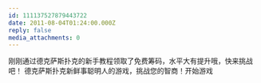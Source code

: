 ```yaml
---
id: 111137527879443722
date: 2011-08-04T01:24:00.000Z
reply: false
media_attachments: 0
---
```


刚刚通过德克萨斯扑克的新手教程领取了免费筹码，水平大有提升哦，快来挑战吧！ 德克萨斯扑克新鲜事聪明人的游戏，挑战您的智商！开始游戏 ​​​​

